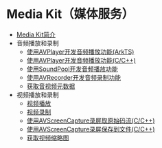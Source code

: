 # Media Kit（媒体服务）

- [Media Kit简介](media-kit-intro.md)
- 音频播放和录制
  - [使用AVPlayer开发音频播放功能(ArkTS)](using-avplayer-for-playback.md)
  - [使用AVPlayer开发音频播放功能(C/C++)](using-ndk-avplayer-for-playerback.md)
  - [使用SoundPool开发音频播放功能](using-soundpool-for-playback.md)
  - [使用AVRecorder开发音频录制功能](using-avrecorder-for-recording.md)
  - [获取音视频元数据](avmetadataextractor.md)
- 视频播放和录制
  - [视频播放](video-playback.md)
  - [视频录制](video-recording.md)
  - [使用AVScreenCapture录屏取原始码流(C/C++)](using-avscreencapture-for-buffer.md)
  - [使用AVScreenCapture录屏保存到文件(C/C++)](using-avscreencapture-for-file.md)
  - [获取视频缩略图](avimagegenerator.md)
